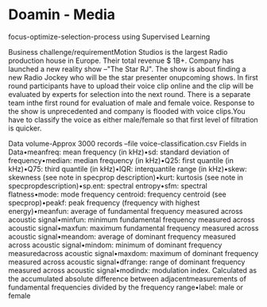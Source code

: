 # Doamin - Media 
focus-optimize-selection-process using Supervised Learning 

Business challenge/requirementMotion Studios is the largest Radio production house in Europe.  Their total revenue $ 1B+. Company has launched a new reality show –"The Star RJ".  The show is about finding a new Radio Jockey who will be the star presenter onupcoming shows. In first round participants have to upload their voice clip online and the clip will be evaluated by experts for selection into the next round. There is a separate team inthe first round for evaluation of male and female voice. Response to the show is unprecedented and company is flooded with voice clips.You   have to classify the voice as either male/female so that first level of filtration is quicker.

Data volume-Approx 3000  records –file voice-classification.csv Fields in Data•meanfreq: mean frequency (in kHz)•sd: standard deviation of frequency•median: median frequency (in kHz)•Q25: first quantile (in kHz)•Q75: third quantile (in kHz)•IQR: interquantile range (in kHz)•skew: skewness (see note in specprop description)•kurt: kurtosis (see note in specpropdescription)•sp.ent: spectral entropy•sfm: spectral flatness•mode: mode frequency
centroid: frequency centroid (see specprop)•peakf: peak frequency (frequency with highest energy)•meanfun: average of fundamental frequency measured across acoustic signal•minfun: minimum fundamental frequency measured across acoustic signal•maxfun: maximum fundamental frequency measured across acoustic signal•meandom: average of dominant frequency measured across acoustic signal•mindom: minimum of dominant frequency measuredacross acoustic signal•maxdom: maximum of dominant frequency measured across acoustic signal•dfrange: range of dominant frequency measured across acoustic signal•modindx: modulation index. Calculated as the accumulated absolute difference between adjacentmeasurements of fundamental frequencies divided by the frequency range•label: male or female
